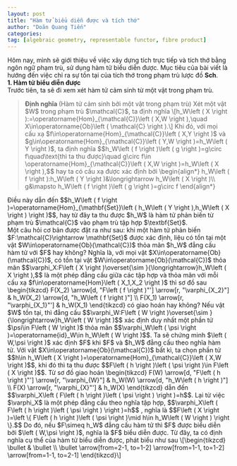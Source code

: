 ```yaml
---
layout: post
title: "Hàm tử biểu diễn được và tích thớ"
author: "Doãn Quang Tiến"
categories: 
tag: [algebraic geometry, representable functor, fibre product]
---
```


Hôm nay, mình sẽ giới thiệu về việc xây dựng tích trực tiếp và tích thớ bằng ngôn ngữ phạm trù, sử dụng hàm tử biểu diễn được. Mục tiêu của bài viết là hướng đến việc chỉ ra sự tồn tại của tích thớ trong phạm trù lược đồ $\textbf{Sch}$.<br>
**1. Hàm tử biểu diễn được**<br>
Trước tiên, ta sẽ đi xem xét hàm tử cảm sinh từ một vật trong phạm trù.
<blockquote>
<strong> Định nghĩa </strong>(Hàm tử cảm sinh bởi một vật trong phạm trù) Xét một vật $W$ trong phạm trù $\mathcal{C}$, ta định nghĩa
    \[h_W\left ( X \right ):=\operatorname{Hom}_{\mathcal{C}}\left ( X,W \right ),\quad X\in\operatorname{Ob}\left ( \mathcal{C} \right ).\]
Khi đó, với mọi cấu xạ $f\in\operatorname{Hom}_{\mathcal{C}}\left ( X,Y \right )$ và $g\in\operatorname{Hom}_{\mathcal{C}}\left ( Y,W \right )=h_W\left ( Y \right )$, ta định nghĩa
    $$h_W\left ( f \right )\left ( g \right )=g\circ f\quad\text{thì ta thu được}\quad g\circ f\in \operatorname{Hom}_{\mathcal{C}}\left ( X,W \right )=h_W\left ( X \right ),$$
hay ta có cấu xạ được xác định bởi
\begin{align*}
    h_W\left ( f \right ):h_W\left ( Y \right )&\longrightarrow h_W\left ( X \right )\\
g&\mapsto h_W\left ( f \right )\left ( g \right )=g\circ f
\end{align*}
</blockquote>
Điều này dẫn đến $$h_W\left ( f \right )=\operatorname{Hom}_{\mathbf{Set}}\left ( h_W\left ( Y \right ),h_W\left ( X \right ) \right )$$, hay từ đây ta thu được $h_W$ là hàm tử phản biến từ phạm trù $\mathcal{C}$ vào phạm trù tập hợp $\textbf{Set}$.<br>
Một câu hỏi cơ bản được đặt ra như sau: khi một hàm tử phản biến $F:\mathcal{C}\rightarrow \mathbf{Set}$ được xác định, liệu có tồn tại một vật $W\in\operatorname{Ob}(\mathcal{C})$ thỏa mãn $h_W$ đẳng cấu hàm tử với $F$ hay không? Nghĩa là, với mọi vật $X\in\operatorname{Ob}(\mathcal{C})$, có tồn tại vật $W\in\operatorname{Ob}(\mathcal{C})$ thỏa mãn
$$\varphi_X:F\left ( X \right )\overset{\sim }{\longrightarrow}h_W\left ( X \right ),$$
là một phép đẳng cấu giữa các tập hợp và thỏa mãn với mỗi cấu xạ $f\in\operatorname{Hom}\left ( X_1,X_2 \right )$ thì sơ đồ sau
    \begin{tikzcd}
F(X_2) \arrow[d, "F\left ( f \right )"'] \arrow[r, "\varphi_{X_2}"] & h_W(X_2) \arrow[d, "h_W\left ( f \right )"] \\
F(X_1) \arrow[r, "\varphi_{X_1}"']                                  & h_W(X_1)                                   
\end{tikzcd}
có giao hoán hay không? Nếu vật $W$ tồn tại, thì đẳng cấu $$\varphi_W:F\left ( W \right )\overset{\sim }{\longrightarrow}h_W\left ( W \right )$$ xác định duy nhất một phần tử $\psi\in F\left ( W \right )$ thỏa mãn $$\varphi_W\left ( \psi \right )=\operatorname{id}_W\in h_W\left ( W \right )$$. Ta sẽ chứng minh $\left ( W,\psi \right )$ xác định $F$ khi $F$ và $h_W$ đẳng cấu theo nghĩa hàm tử. Với vật $X\in\operatorname{Ob}(\mathcal{C})$ bất kì, ta chọn phần tử $$h\in h_W\left ( X \right )=\operatorname{Hom}_{\mathcal{C}}\left ( X,W \right )$$, khi đó thì ta thu được $$F\left ( h \right )\left ( \psi \right )\in F\left ( X \right )$$. Từ sơ đồ giao hoán
\begin{tikzcd}
F(W) \arrow[d, "F\left ( h \right )"'] \arrow[r, "\varphi_{W}"] & h_W(W) \arrow[d, "h_W\left ( h \right )"] \\
F(X) \arrow[r, "\varphi_{X}"']                                  & h_W(X)                                   
\end{tikzcd}
dẫn đến $$\varphi_X\left ( F\left ( h \right )\left ( \psi \right ) \right )=h$$. Lại từ việc $\varphi_X$ là một phép đẳng cấu theo nghĩa tập hợp, $$\varphi_X\left ( F\left ( h \right )\left ( \psi \right ) \right )=h$$ , nghĩa là
$$F\left ( X \right )=\left \{ F\left ( h \right )\left ( \psi \right )\mid h\in h_W\left ( W \right ) \right \}.$$
Do đó, nếu $F\simeq h_W$ đẳng cấu hàm tử thì $F$ được biểu diễn bởi $\left ( W,\psi \right )$, nghĩa là $F$ biểu diễn được. Từ đây, ta có định nghĩa cụ thể của hàm tử biểu diễn được, phát biểu như sau
\[\begin{tikzcd}
	\bullet & \bullet \\
	\bullet
	\arrow[from=2-1, to=1-2]
	\arrow[from=1-1, to=1-2]
	\arrow[from=1-1, to=2-1]
\end{tikzcd}\]






 
